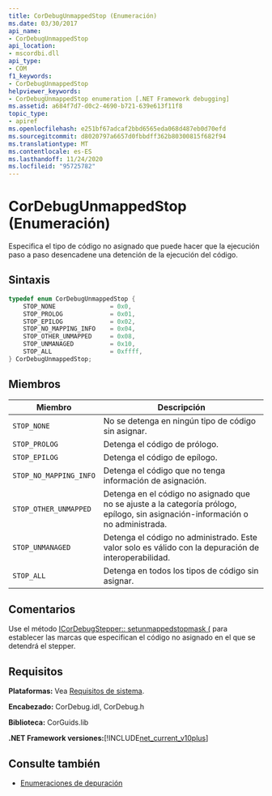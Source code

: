 ```yaml
---
title: CorDebugUnmappedStop (Enumeración)
ms.date: 03/30/2017
api_name:
- CorDebugUnmappedStop
api_location:
- mscordbi.dll
api_type:
- COM
f1_keywords:
- CorDebugUnmappedStop
helpviewer_keywords:
- CorDebugUnmappedStop enumeration [.NET Framework debugging]
ms.assetid: a684f7d7-d0c2-4690-b721-639e613f11f8
topic_type:
- apiref
ms.openlocfilehash: e251bf67adcaf2bbd6565eda068d487eb0d70efd
ms.sourcegitcommit: d8020797a6657d0fbbdff362b80300815f682f94
ms.translationtype: MT
ms.contentlocale: es-ES
ms.lasthandoff: 11/24/2020
ms.locfileid: "95725782"
---
```

# <a name="cordebugunmappedstop-enumeration"></a>CorDebugUnmappedStop (Enumeración)

Especifica el tipo de código no asignado que puede hacer que la ejecución paso a paso desencadene una detención de la ejecución del código.  
  
## <a name="syntax"></a>Sintaxis  
  
```cpp  
typedef enum CorDebugUnmappedStop {  
    STOP_NONE               = 0x0,  
    STOP_PROLOG             = 0x01,  
    STOP_EPILOG             = 0x02,  
    STOP_NO_MAPPING_INFO    = 0x04,  
    STOP_OTHER_UNMAPPED     = 0x08,  
    STOP_UNMANAGED          = 0x10,  
    STOP_ALL                = 0xffff,  
} CorDebugUnmappedStop;  
```  
  
## <a name="members"></a>Miembros  
  
|Miembro|Descripción|  
|------------|-----------------|  
|`STOP_NONE`|No se detenga en ningún tipo de código sin asignar.|  
|`STOP_PROLOG`|Detenga el código de prólogo.|  
|`STOP_EPILOG`|Detenga el código de epílogo.|  
|`STOP_NO_MAPPING_INFO`|Detenga el código que no tenga información de asignación.|  
|`STOP_OTHER_UNMAPPED`|Detenga en el código no asignado que no se ajuste a la categoría prólogo, epílogo, sin asignación-información o no administrada.|  
|`STOP_UNMANAGED`|Detenga el código no administrado. Este valor solo es válido con la depuración de interoperabilidad.|  
|`STOP_ALL`|Detenga en todos los tipos de código sin asignar.|  
  
## <a name="remarks"></a>Comentarios  

 Use el método [ICorDebugStepper:: setunmappedstopmask (](icordebugstepper-setunmappedstopmask-method.md) para establecer las marcas que especifican el código no asignado en el que se detendrá el stepper.  
  
## <a name="requirements"></a>Requisitos  

 **Plataformas:** Vea [Requisitos de sistema](../../get-started/system-requirements.md).  
  
 **Encabezado:** CorDebug.idl, CorDebug.h  
  
 **Biblioteca:** CorGuids.lib  
  
 **.NET Framework versiones:**[!INCLUDE[net_current_v10plus](../../../../includes/net-current-v10plus-md.md)]  
  
## <a name="see-also"></a>Consulte también

- [Enumeraciones de depuración](debugging-enumerations.md)
